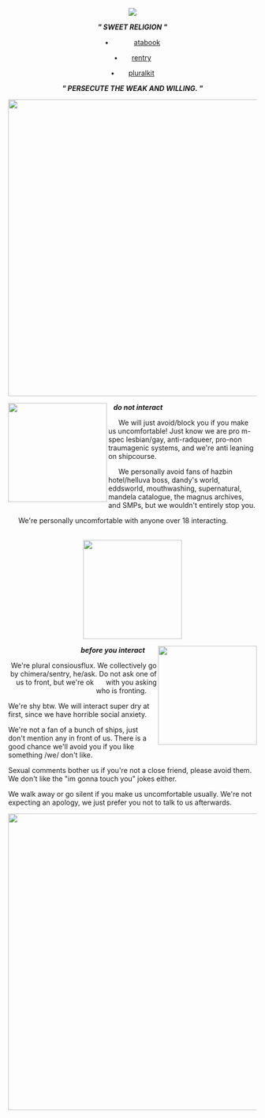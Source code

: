 
<p align="center"> <img src= "https://i.postimg.cc/L5J4HjBS/saintcruor.png" > </p>

<p align="center"> <b> <em> " SWEET RELIGION " </em> </b> </p>

<p align="center"> •⠀⠀⠀⠀⠀<a href="https://aerosmith.atabook.org" title="Atabook">atabook</a> </p>
<p align="center"> •  ⠀ ⠀<a href="https://comingsoon" title="coming soon">rentry</a> </p>
<p align="center"> •  ⠀ ⠀<a href="https://pluralkit.xyz/f/yxeebg" title="Pluralkit">pluralkit</a> </p>

<p align="center"> <b> <em> " PERSECUTE THE WEAK AND WILLING. " </em> </b> </p>


<p align="center"> <img src= "https://i.postimg.cc/857pBhFY/div.png" width="600" > 


<img align="left" src= "https://i.postimg.cc/k4LnjBKg/1.gif" width="200" height="200" > <b> <em> ⠀do not interact </em> </b>
  

⠀⠀We will just avoid/block you if you make us uncomfortable! Just know we are pro m-spec lesbian/gay, anti-radqueer, pro-non traumagenic systems, and we're anti leaning on shipcourse.


⠀⠀We personally avoid fans of hazbin hotel/helluva boss, dandy's world, eddsworld, mouthwashing, supernatural, mandela catalogue, the magnus archives, and SMPs, but we wouldn't entirely stop you.

⠀⠀We're personally uncomfortable with anyone over 18 interacting. 
⠀⠀
⠀⠀
⠀⠀
⠀⠀
⠀⠀

<p align="center">  <img src= "https://i.postimg.cc/HkTTPGcX/sweet-religion.png" width="200" height="200" > </p>


<img align="right" src= "https://i.postimg.cc/2yvCgr7F/2.gif" width="200" height="200" >
<p align="right"> <b> <em> before you interact ⠀⠀</em> </b> </p> 

<p align="right"> 
We're plural consiousflux. We collectively go by chimera/sentry, he/ask. Do not ask one of us to front, but we're ok ⠀⠀with you asking who is fronting.⠀⠀

We're shy btw. We will interact super dry at first, since we have horrible social anxiety.

We're not a fan of a bunch of ships, just don't mention any in front of us. There is a good chance we'll avoid you if you like something /we/ don't like.

Sexual comments bother us if you're not a close friend, please avoid them. We don't like the "im gonna touch you" jokes either.

We walk away or go silent if you make us uncomfortable usually. We're not expecting an apology, we just prefer you not to talk to us afterwards.</p> 


<p align="center"> <img src= "https://i.postimg.cc/857pBhFY/div.png" width="600" > 

